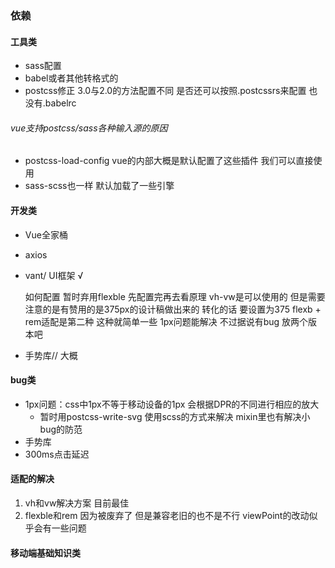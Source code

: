 ### 依赖
#### 工具类
+ sass配置
+ babel或者其他转格式的
+ postcss修正  3.0与2.0的方法配置不同 是否还可以按照.postcssrs来配置 也没有.babelrc

###### vue支持postcss/sass各种输入源的原因 
+ postcss-load-config vue的内部大概是默认配置了这些插件 我们可以直接使用 
+ sass-scss也一样 默认加载了一些引擎 

#### 开发类
+ Vue全家桶
+ axios
+ vant/ UI框架 √
    
    如何配置 暂时弃用flexble 先配置完再去看原理
    vh-vw是可以使用的 但是需要注意的是有赞用的是375px的设计稿做出来的 转化的话 要设置为375
    flexb + rem适配是第二种 这种就简单一些 1px问题能解决 不过据说有bug 放两个版本吧      
+ 手势库// 大概


#### bug类
+ 1px问题：css中1px不等于移动设备的1px 会根据DPR的不同进行相应的放大
    + 暂时用postcss-write-svg 使用scss的方式来解决 mixin里也有解决小bug的防范
+ 手势库
+ 300ms点击延迟

#### 适配的解决
1. vh和vw解决方案 目前最佳
2. flexble和rem 因为被废弃了 但是兼容老旧的也不是不行 viewPoint的改动似乎会有一些问题
#### 移动端基础知识类